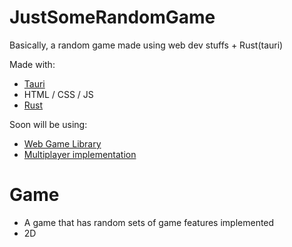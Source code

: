 # JustSomeRandomGame
Basically, a random game made using web dev stuffs + Rust(tauri)

Made with:
- [Tauri](https://tauri.app/start/)
- HTML / CSS / JS
- [Rust](https://www.rust-lang.org/)

Soon will be using:
- [Web Game Library](https://github.com/BlueAmongUs/Web-Game-Library)
- [Multiplayer implementation](https://github.com/BlueAmongUs/Multiplayer-Implementation)

# Game

- A game that has random sets of game features implemented
- 2D